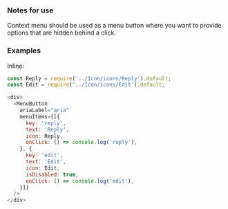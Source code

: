 ### Notes for use

Context menu should be used as a menu button where you want to provide options that are hidden behind a click.

### Examples

Inline:

```js { "props": { "text": "Hello" } }
const Reply = require('../Icon/icons/Reply').default;
const Edit = require('../Icon/icons/Edit').default;

<div>
  <MenuButton
    ariaLabel="aria"
    menuItems={[{
      key: 'reply',
      text: 'Reply',
      icon: Reply,
      onClick: () => console.log('reply'),
    }, {
      key: 'edit',
      text: 'Edit',
      icon: Edit,
      isDisabled: true,
      onClick: () => console.log('edit'),
    }]}
  />
</div>
```
